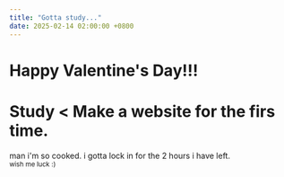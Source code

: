 ```yaml
---
title: "Gotta study..."
date: 2025-02-14 02:00:00 +0800
---
```


# Happy Valentine's Day!!!

# Study < Make a website for the firs time.

man i'm so cooked. i gotta lock in for the 2 hours i have left.<br>
<sub>wish me luck :)</sub> 